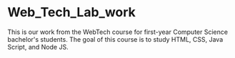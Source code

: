 # Web_Tech_Lab_work
This is our work from the WebTech course for first-year Computer Science bachelor's students. 
The goal of this course is to study HTML, CSS, Java Script, and Node JS.
